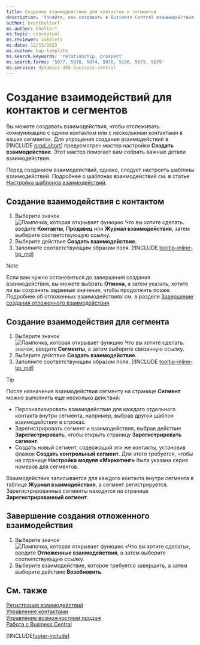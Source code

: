 ```yaml
---
title: Создание взаимодействий для контактов и сегментов
description: 'Узнайте, как создавать в Business Central взаимодействия для регистрации ваших коммуникаций с контактами и сегментами.'
author: brentholtorf
ms.author: bholtorf
ms.topic: conceptual
ms.reviewer: ivkoleti
ms.date: 12/13/2023
ms.custom: bap-template
ms.search.keywords: 'relationship, prospect'
ms.search.forms: '5077, 5078, 5074, 5076, 5186, 5075, 5079'
ms.service: dynamics-365-business-central
---
```

# <a name="create-interactions-on-contacts-and-segments"></a>Создание взаимодействий для контактов и сегментов

Вы можете создавать взаимодействия, чтобы отслеживать коммуникацию с одним контактом или с несколькими контактами в ваших сегментах. Для упрощения создания взаимодействий в [!INCLUDE [prod_short](includes/prod_short.md)] предусмотрен мастер настройки **Создать взаимодействие**. Этот мастер помогает вам собрать важные детали взаимодействия.

Перед созданием взаимодействий, однако, следует настроить шаблоны взаимодействий. Подробнее о шаблонах взаимодействий см. в статье [Настройка шаблонов взаимодействий](marketing-interactions.md).

## <a name="to-create-an-interaction-with-a-contact"></a>Создание взаимодействия с контактом

1. Выберите значок ![Лампочка, которая открывает функцию Что вы хотите сделать.](media/ui-search/search_small.png "Что вы хотите сделать") введите **Контакты**, **Продавец** или **Журнал взаимодействия**, затем выберите соответствующую ссылку.
2. Выберите действие **Создать взаимодействие**.
3. Заполните соответствующим образом поля. [!INCLUDE [tooltip-inline-tip_md](includes/tooltip-inline-tip_md.md)]

> [!NOTE]  
> Если вам нужно остановиться до завершения создания взаимодействия, вы можете выбрать **Отмена**, а затем указать, хотите ли вы сохранить заданные значения, чтобы продолжить позже. Подробнее об отложенных взаимодействиях см. в разделе [Завершение создания отложенного взаимодействия](#to-finish-setting-up-a-postponed-interaction).

## <a name="to-create-an-interaction-on-a-segment"></a>Создание взаимодействия для сегмента

1. Выберите значок ![Лампочка, которая открывает функцию Что вы хотите сделать.](media/ui-search/search_small.png "Что вы хотите сделать") значок, введите **Сегменты**, а затем выберите связанную ссылку.
2. Выберите действие **Создать взаимодействие**.
3. Заполните соответствующим образом поля. [!INCLUDE [tooltip-inline-tip_md](includes/tooltip-inline-tip_md.md)]

> [!TIP]
> После назначения взаимодействия сегменту на странице **Сегмент** можно выполнить еще несколько действий:
>
> * Персонализировать взаимодействие для каждого отдельного контакта внутри сегмента, например, выбрав другой шаблон взаимодействия в строках.  
>* Зарегистрировать сегмент и взаимодействия, выбрав действие **Зарегистрировать**, чтобы открыть страницу **Зарегистрировать сегмент**.
> * Создать новый сегмент, содержащий эти же контакты, установив флажок **Создать контрольный сегмент**. Для этого требуется, чтобы на странице **Настройка модуля «Маркетинг»** была указана серия номеров для сегментов.

Взаимодействие записывается для каждого контакта внутри сегмента в таблице **Журнал взаимодействия**, а сегмент регистрируется. Зарегистрированные сегменты находятся на странице **Зарегистрированный сегмент**.

## <a name="to-finish-setting-up-a-postponed-interaction"></a>Завершение создания отложенного взаимодействия

1. Выберите значок ![Лампочка, которая открывает функцию «Что вы хотите сделать»](media/ui-search/search_small.png "Что вы хотите сделать"), введите **Отложенные взаимодействия**, а затем выберите соответствующую ссылку.
2. Выберите взаимодействие, которое требуется завершить, а затем выберите действие **Возобновить**.

## <a name="see-also"></a>См. также

[Регистрация взаимодействий](marketing-interactions.md)  
[Управление контактами](marketing-contacts.md)  
[Управление возможностями продаж](marketing-manage-sales-opportunities.md)  
[Работа с Business Central](ui-work-product.md)

[!INCLUDE[footer-include](includes/footer-banner.md)]
